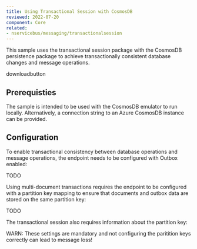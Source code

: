 ```yaml
---
title: Using Transactional Session with CosmosDB
reviewed: 2022-07-20
component: Core
related:
- nservicebus/messaging/transactionalsession
---
```


This sample uses the transactional session package with the CosmosDB persistence package to achieve transactionally consistent database changes and message operations.

downloadbutton

## Prerequisties

The sample is intended to be used with the CosmosDB emulator to run locally. Alternatively, a connection string to an Azure CosmosDB instance can be provided.

## Configuration

To enable transactional consistency between database operations and message operations, the endpoint needs to be configured with Outbox enabled:

TODO

Using multi-document transactions requires the endpoint to be configured with a partition key mapping to ensure that documents and outbox data are stored on the same partition key:

TODO

The transactional session also requires information about the partition key:

WARN: These settings are mandatory and not configuring the paritition keys correctly can lead to message loss!